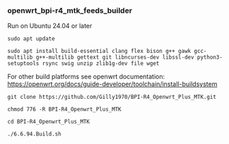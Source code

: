 ### openwrt_bpi-r4_mtk_feeds_builder

Run on Ubuntu 24.04 or later

`sudo apt update`

`sudo apt install build-essential clang flex bison g++ gawk gcc-multilib g++-multilib gettext git libncurses-dev libssl-dev python3-setuptools rsync swig unzip zlib1g-dev file wget`

For other build platforms see openwrt documentation: https://openwrt.org/docs/guide-developer/toolchain/install-buildsystem

`git clone https://github.com/Gilly1970/BPI-R4_Openwrt_Plus_MTK.git`

`chmod 776 -R BPI-R4_Openwrt_Plus_MTK`

`cd BPI-R4_Openwrt_Plus_MTK`

`./6.6.94.Build.sh`
